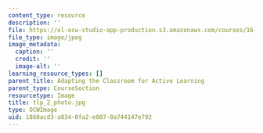 ```yaml
---
content_type: resource
description: ''
file: https://ol-ocw-studio-app-production.s3.amazonaws.com/courses/16-06-principles-of-automatic-control-fall-2012/1860acd3a8340fa2e8078a744147e792_tlp_2_photo.jpg
file_type: image/jpeg
image_metadata:
  caption: ''
  credit: ''
  image-alt: ''
learning_resource_types: []
parent_title: Adapting the Classroom for Active Learning
parent_type: CourseSection
resourcetype: Image
title: tlp_2_photo.jpg
type: OCWImage
uid: 1860acd3-a834-0fa2-e807-8a744147e792
---
```

